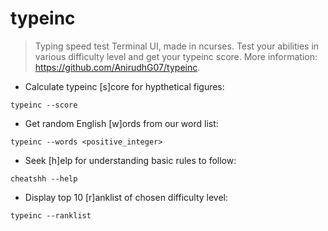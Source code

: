 # typeinc

> Typing speed test Terminal UI, made in ncurses.
> Test your abilities in various difficulty level and get your typeinc score.
> More information: <https://github.com/AnirudhG07/typeinc>.

- Calculate typeinc [s]core for hypthetical figures:

`typeinc --score`

- Get random English [w]ords from our word list:

`typeinc --words <positive_integer>`

- Seek [h]elp for understanding basic rules to follow:

`cheatshh --help`

- Display top 10 [r]anklist of chosen difficulty level:

`typeinc --ranklist`
